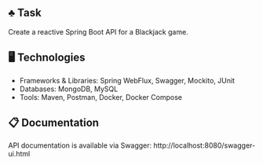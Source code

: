 ## :clubs: Task

Create a reactive Spring Boot API for a Blackjack game.

## :desktop_computer: Technologies

- Frameworks & Libraries: Spring WebFlux, Swagger, Mockito, JUnit
- Databases: MongoDB, MySQL
- Tools: Maven, Postman, Docker, Docker Compose

## :clipboard: Documentation

API documentation is available via Swagger: http://localhost:8080/swagger-ui.html
